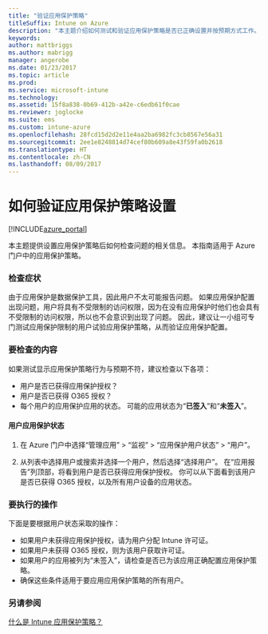 ```yaml
---
title: "验证应用保护策略"
titleSuffix: Intune on Azure
description: "本主题介绍如何测试和验证应用保护策略是否已正确设置并按预期方式工作。"
keywords: 
author: mattbriggs
ms.author: mabrigg
manager: angerobe
ms.date: 01/23/2017
ms.topic: article
ms.prod: 
ms.service: microsoft-intune
ms.technology: 
ms.assetid: 15f8a838-0b69-412b-a42e-c6edb61f0cae
ms.reviewer: joglocke
ms.suite: ems
ms.custom: intune-azure
ms.openlocfilehash: 28fcd15d2d2e11e4aa2ba6982fc3cb8567e56a31
ms.sourcegitcommit: 2ee1e8248814d74cef80b609a8e43f59fa0b2618
ms.translationtype: HT
ms.contentlocale: zh-CN
ms.lasthandoff: 08/09/2017
---
```

# <a name="how-to-validate-your-app-protection-policy-setup"></a>如何验证应用保护策略设置

[!INCLUDE[azure_portal](./includes/azure_portal.md)]


本主题提供设置应用保护策略后如何检查问题的相关信息。 本指南适用于 Azure 门户中的应用保护策略。

### <a name="checking-for-symptoms"></a>检查症状
由于应用保护是数据保护工具，因此用户不太可能报告问题。 如果应用保护配置出现问题，用户将具有不受限制的访问权限，因为在没有应用保护时他们也会具有不受限制的访问权限，所以也不会意识到出现了问题。 因此，建议让一小组可专门测试应用保护限制的用户试验应用保护策略，从而验证应用保护配置。


### <a name="what-to-check"></a>要检查的内容

如果测试显示应用保护策略行为与预期不符，建议检查以下各项：

- 用户是否已获得应用保护授权？
- 用户是否已获得 O365 授权？
- 每个用户的应用保护应用的状态。 可能的应用状态为“**已签入**”和“**未签入**”。

#### <a name="user-app-protection-status"></a>用户应用保护状态
1. 在 Azure 门户中选择“管理应用” > “监视” >  “应用保护用户状态” > “用户”。

2. 从列表中选择用户或搜索并选择一个用户，然后选择“选择用户”。 在“应用报告”列顶部，将看到用户是否已获得应用保护授权。 你可以从下面看到该用户是否已获得 O365 授权，以及所有用户设备的应用状态。



### <a name="what-to-do"></a>要执行的操作
下面是要根据用户状态采取的操作：

- 如果用户未获得应用保护授权，请为用户分配 Intune 许可证。
- 如果用户未获得 O365 授权，则为该用户获取许可证。
- 如果用户的应用被列为“未签入”，请检查是否已为该应用正确配置应用保护策略。
- 确保这些条件适用于要应用应用保护策略的所有用户。

### <a name="see-also"></a>另请参阅

[什么是 Intune 应用保护策略？](app-protection-policies.md)

